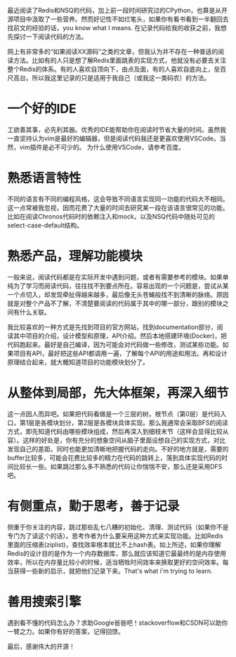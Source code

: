 最近阅读了Redis和NSQ的代码，加上前一段时间研究过的CPython，也算是从开源项目中汲取了一些营养。然而好记性不如烂笔头，如果你有看书看到一半翻回去找前文的经验的话，you know what I means.
在记录代码给我的收获之前，我想先探讨一下阅读代码的方法。

网上有非常多的“如果阅读XX源码”之类的文章，但我认为并不存在一种普适的阅读方法。比如有的人只是想了解Redis里面跳表的实现方式，他就没有必要去关注整个Redis的体系。有的人喜欢自顶向下，由点及面，有的人喜欢自底向上，垒百尺高台。所以我这里记录的只是适用于我自己（或我这一类码农）的方法。

# 一个好的IDE
工欲善其事，必先利其器。优秀的IDE能帮助你在阅读时节省大量的时间。虽然我一直坚持认为vim是最好的编辑器，但是阅读代码我还是更喜欢使用VSCode。当然，vim插件是必不可少的。
为什么使用VSCode，请参考百度。

# 熟悉语言特性
不同的语言有不同的编程风格，这会导致不同语言实现同一功能的代码大不相同。这一点常被我忽视，因而花费了大量的时间去研究某一段在该语言很常见的功能。比如在阅读Chronos代码时的依赖注入和mock，以及NSQ代码中随处可见的select-case-default结构。

# 熟悉产品，理解功能模块
一般来说，阅读代码都是在实际开发中遇到问题，或者有需要参考的模块。如果单纯为了学习而阅读代码，往往找不到要点所在。容易出现的一个问题是，尝试从某一个点切入，却发现牵扯得越来越多，最后像无头苍蝇般找不到清晰的脉络。原因就是对整个产品不了解，不清楚要阅读的代码属于其中的哪一部分，跟别的模块之间有什么关联。

我比较喜欢的一种方式是先找到项目的官方网站，找到documentation部分，阅读其中项目的介绍，设计模型和原理，API介绍。然后本地搭建环境(Docker)，把代码跑起来。最好是自己编译，因为可能会对代码做一些修改，测试某些功能。如果项目有API，最好把这些API都调用一遍，了解每个API的用途和用法。再和设计原理结合起来，就大概知道项目的功能模块划分了。

# 从整体到局部，先大体框架，再深入细节
这一点因人而异吧。如果把代码看做是一个三层的树，根节点（第0层）是代码入口，第1层是各模块划分，第2层是各模块具体实现。那么我通常会采取BFS的阅读方式，即先知道代码由哪些模块组成，然后再深入到细枝末节（这样会显得比较从容）。这样的好处是，你有充分的想象空间从脑子里面设想自己的实现方式，对比发现自己的差距。同时也能更加清晰地把握代码的走向。不好的地方就是，需要的buffer比较多，可能会花费比较多的精力在代码的跳转上，落到具体实现代码的时间比较长一些。如果跳过那么多不熟悉的代码让你惴惴不安，那么还是采用DFS吧。

# 有侧重点，勤于思考，善于记录
侧重于你关注的内容，跳过那些乱七八糟的初始化、清理、测试代码（如果你不是专门为了读这个的话）。思考作者为什么要采用这种方式来实现功能。比如Redis里面的压缩表(ziplist)，查找效率根本就比不上hash表。如上所述，如果你理解Redis的设计目的是作为一个内存数据库，那么就应该知道它最最终的是内存使用效率，所以在内存量比较小的时候，适当牺牲时间效率来换取更好的空间效率。每当获得一些新的启示，就把他们记录下来。That's what i'm trying to learn.

# 善用搜索引擎
遇到看不懂的代码怎么办？求助Google爸爸吧！stackoverflow和CSDN可以助你一臂之力。如果你有好的答案，记得回馈。

最后，感谢伟大的开源！

